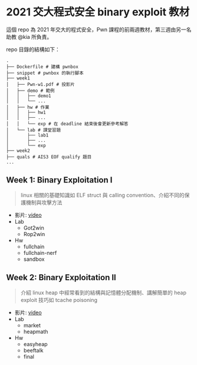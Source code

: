 # 2021 交大程式安全 binary exploit 教材
這個 repo 為 2021 年交大的程式安全，Pwn 課程的前兩週教材，第三週由另一名助教 @kia 所負責。

repo 目錄的結構如下：
```
.
├── Dockerfile # 建構 pwnbox
├── snippet # pwnbox 的執行腳本
├── week1
│   ├── Pwn-w1.pdf # 投影片
│   ├── demo # 範例
│   │   ├── demo1
│   │   └── ...
│   ├── hw # 作業
│   │   ├── hw1
│   │   ├── ...
│   │   └── exp # 在 deadline 結束後會更新參考解答
│   └── lab # 課堂習題
│       ├── lab1
│       ├── ...
│       └── exp
├── week2
├── quals # AIS3 EOF qualify 題目
...
```

## Week 1: Binary Exploitation I
> linux 相關的基礎知識如 ELF struct 與 calling convention、介紹不同的保護機制與攻擊方法
- 影片: [video](https://youtu.be/ktoVQB99Gj4)
- Lab
  - Got2win
  - Rop2win
- Hw
  - fullchain
  - fullchain-nerf
  - sandbox

## Week 2: Binary Exploitation II
> 介紹 linux heap 中經常看到的結構與記憶體分配機制、講解簡單的 heap exploit 技巧如 tcache poisoning
- 影片: [video](https://youtu.be/A3kwWfex2XM)
- Lab
  - market
  - heapmath
- Hw
  - easyheap
  - beeftalk
  - final